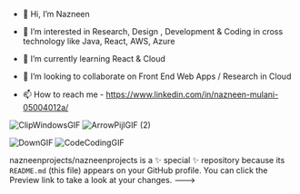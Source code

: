 - 👋 Hi, I’m Nazneen 

- 👀 I’m interested in Research, Design , Development & Coding in cross technology like Java, React, AWS, Azure
- 🌱 I’m currently learning React & Cloud 
- 💞️ I’m looking to collaborate on Front End Web Apps / Research in Cloud
- 📫 How to reach me - https://www.linkedin.com/in/nazneen-mulani-05004012a/

![ClipWindowsGIF](https://user-images.githubusercontent.com/50543241/165708340-7401d8c4-0252-4caf-9791-41a780b51fde.gif) ![ArrowPijlGIF (2)](https://user-images.githubusercontent.com/50543241/165709022-9dca378d-0232-4546-b597-d6d9fd9eb82b.gif) 

![DownGIF](https://user-images.githubusercontent.com/50543241/165709426-c0c5999f-4f9b-45e7-b0a1-93766fa5f46a.gif)
![CodeCodingGIF](https://user-images.githubusercontent.com/50543241/165709175-c62be9b8-91a7-4a5c-b149-581bca44bc93.gif)





nazneenprojects/nazneenprojects is a ✨ special ✨ repository because its `README.md` (this file) appears on your GitHub profile.
You can click the Preview link to take a look at your changes.
--->
